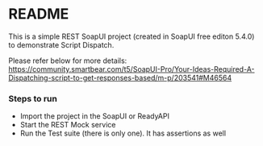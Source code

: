 # README

This is a simple REST SoapUI project (created in SoapUI free editon 5.4.0) to demonstrate Script Dispatch.

Please refer below for more details: 
https://community.smartbear.com/t5/SoapUI-Pro/Your-Ideas-Required-A-Dispatching-script-to-get-responses-based/m-p/203541#M46564

### Steps to run
 - Import the project in the SoapUI or ReadyAPI
 - Start the REST Mock service
 - Run the Test suite (there is only one). It has assertions as well
